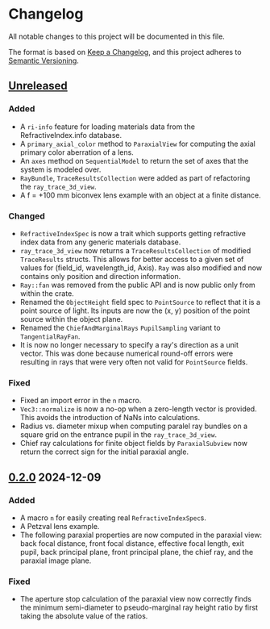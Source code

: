 # Changelog

All notable changes to this project will be documented in this file.

The format is based on [Keep a Changelog](https://keepachangelog.com/en/1.1.0/),
and this project adheres to [Semantic Versioning](https://semver.org/spec/v2.0.0.html).

## [Unreleased]

### Added

- A `ri-info` feature for loading materials data from the RefractiveIndex.info database.
- A `primary_axial_color` method to `ParaxialView` for computing the axial primary color aberration of a lens.
- An `axes` method on `SequentialModel` to return the set of axes that the system is modeled over.
- `RayBundle`, `TraceResultsCollection` were added as part of refactoring the `ray_trace_3d_view`.
- A f = +100 mm biconvex lens example with an object at a finite distance.

### Changed

- `RefractiveIndexSpec` is now a trait which supports getting refractive index data from any generic materials database.
- `ray_trace_3d_view` now returns a `TraceResultsCollection` of modified `TraceResults` structs. This allows for better access to a given set of values for (field_id, wavelength_id, Axis). `Ray` was also modified and now contains only position and direction information.
- `Ray::fan` was removed from the public API and is now public only from within the crate.
- Renamed the `ObjectHeight` field spec to `PointSource` to reflect that it is a point source of light. Its inputs are now the (x, y) position of the point source within the object plane.
- Renamed the `ChiefAndMarginalRays` `PupilSampling` variant to `TangentialRayFan`.
- It is now no longer necessary to specify a ray's direction as a unit vector. This was done because numerical round-off errors were resulting in rays that were very often not valid for `PointSource` fields.

### Fixed

- Fixed an import error in the `n` macro.
- `Vec3::normalize` is now a no-op when a zero-length vector is provided. This avoids the introduction of NaNs into calculations.
- Radius vs. diameter mixup when computing paralel ray bundles on a square grid on the entrance pupil in the `ray_trace_3d_view`.
- Chief ray calculations for finite object fields by `ParaxialSubview` now return the correct sign for the initial paraxial angle.

## [0.2.0] 2024-12-09

### Added

- A macro `n` for easily creating real `RefractiveIndexSpec`s.
- A Petzval lens example.
- The following paraxial properties are now computed in the paraxial view: back focal distance, front focal distance, effective focal length, exit pupil, back principal plane, front principal plane, the chief ray, and the paraxial image plane.

### Fixed

- The aperture stop calculation of the paraxial view now correctly finds the minimum semi-diameter to pseudo-marginal ray height ratio by first taking the absolute value of the ratios. 

[Unreleased]: https://github.com/kmdouglass/cherry/compare/v0.2.0...HEAD
[0.2.0]: https://github.com/kmdouglass/cherry/releases/tag/v0.2.0
[0.1.0]: https://github.com/kmdouglass/cherry/releases/tag/v0.1.0
